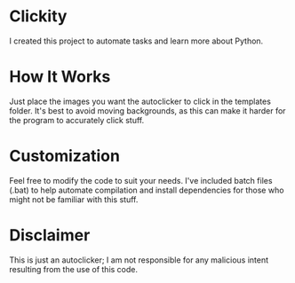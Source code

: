 # Clickity

I created this project to automate tasks and learn more about Python.

# How It Works

Just place the images you want the autoclicker to click in the templates folder. It's best to avoid moving backgrounds, as this can make it harder for the program to accurately click stuff.

# Customization

Feel free to modify the code to suit your needs. I've included batch files (.bat) to help automate compilation and install dependencies for those who might not be familiar with this stuff.

# Disclaimer

This is just an autoclicker; I am not responsible for any malicious intent resulting from the use of this code.
